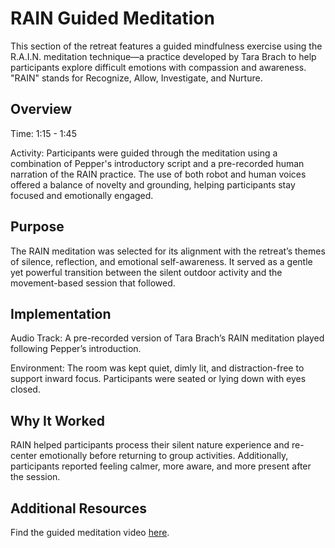 # RAIN Guided Meditation

This section of the retreat features a guided mindfulness exercise using the R.A.I.N. meditation technique—a practice developed by Tara Brach to help participants explore difficult emotions with compassion and awareness. "RAIN" stands for Recognize, Allow, Investigate, and Nurture.

## Overview

Time: 1:15 - 1:45

Activity: Participants were guided through the meditation using a combination of Pepper's introductory script and a pre-recorded human narration of the RAIN practice. The use of both robot and human voices offered a balance of novelty and grounding, helping participants stay focused and emotionally engaged.

## Purpose

The RAIN meditation was selected for its alignment with the retreat’s themes of silence, reflection, and emotional self-awareness. It served as a gentle yet powerful transition between the silent outdoor activity and the movement-based session that followed.

## Implementation

Audio Track: A pre-recorded version of Tara Brach’s RAIN meditation played following Pepper’s introduction.

Environment: The room was kept quiet, dimly lit, and distraction-free to support inward focus. Participants were seated or lying down with eyes closed.

## Why It Worked

RAIN helped participants process their silent nature experience and re-center emotionally before returning to group activities.
Additionally, participants reported feeling calmer, more aware, and more present after the session.

## Additional Resources

Find the guided meditation video [here](https://youtu.be/W8e_tAEM80k?si=I9LJi4JZp-144o1d). 

